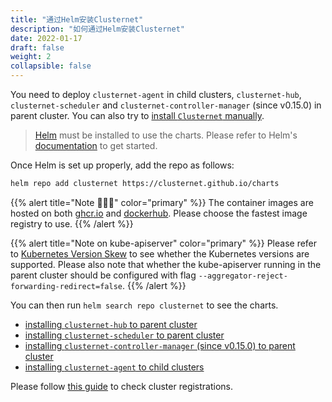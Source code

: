 ```yaml
---
title: "通过Helm安装Clusternet"
description: "如何通过Helm安装Clusternet"
date: 2022-01-17
draft: false
weight: 2
collapsible: false
---
```


You need to deploy `clusternet-agent` in child clusters, `clusternet-hub`, `clusternet-scheduler` and
`clusternet-controller-manager` (since v0.15.0) in parent cluster.
You can also try to [install `Clusternet` manually](/docs/getting-started/install-the-hard-way/).

> [Helm](https://helm.sh) must be installed to use the charts. Please refer to Helm's [documentation](https://helm.sh/docs/) to get started.

Once Helm is set up properly, add the repo as follows:

```bash
helm repo add clusternet https://clusternet.github.io/charts
```

{{% alert title="Note 🐳🐳🐳" color="primary" %}}
The container images are hosted on both [ghcr.io](https://github.com/orgs/clusternet/packages) and [dockerhub](https://hub.docker.com/u/clusternet).
Please choose the fastest image registry to use.
{{% /alert %}}

{{% alert title="Note on kube-apiserver" color="primary" %}}
Please refer to [Kubernetes Version Skew](../../introduction/#kubernetes-版本支持) to see whether the Kubernetes
versions are supported.
Please also note that whether the kube-apiserver running in the parent cluster should be configured with flag
`--aggregator-reject-forwarding-redirect=false`.
{{% /alert %}}

You can then run `helm search repo clusternet` to see the charts.

- [installing `clusternet-hub` to parent cluster](https://github.com/clusternet/charts/tree/main/charts/clusternet-hub)
- [installing `clusternet-scheduler` to parent cluster](https://github.com/clusternet/charts/tree/main/charts/clusternet-scheduler)
- [installing `clusternet-controller-manager` (since v0.15.0) to parent cluster](https://github.com/clusternet/charts/tree/main/charts/clusternet-controller-manager)
- [installing `clusternet-agent` to child clusters](https://github.com/clusternet/charts/tree/main/charts/clusternet-agent)

Please follow [this guide](/zh-cn/docs/tutorials/cluster-management/checking-cluster-registration/) to check cluster registrations.

